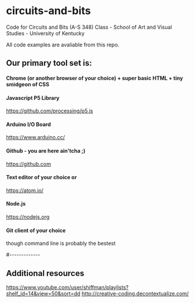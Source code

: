 # circuits-and-bits
Code for Circuits and Bits (A-S 348) Class - School of Art and Visual Studies - University of Kentucky

All code examples are avaliable from this repo.

## Our primary tool set is:
#### Chrome (or another browser of your choice) + super basic HTML + tiny smidgeon of CSS
#### Javascript P5 Library
https://github.com/processing/p5.js
#### Arduino I/O Board
https://www.arduino.cc/
#### Github - you are here ain'tcha ;)
https://github.com
#### Text editor of your choice or
https://atom.io/
#### Node.js
https://nodejs.org
#### Git client of your choice
though command line is probably the bestest

#-------------
## Additional resources
https://www.youtube.com/user/shiffman/playlists?shelf_id=14&view=50&sort=dd
http://creative-coding.decontextualize.com/
